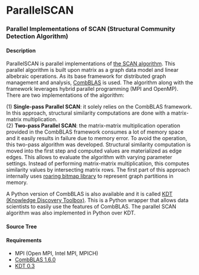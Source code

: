 # ParallelSCAN
<H3>Parallel Implementations of SCAN (Structural Community Detection Algorithm)</H3>

<H4>Description</H4>
ParallelSCAN is parallel implementations of <a href="http://www1.se.cuhk.edu.hk/~hcheng/seg5010/slides/p824-xu.pdf">the SCAN algorithm</a>. This parallel algorithm is built upon matrix as a graph data model and linear albebraic operations.
As its base framework for distributed graph management and analysis, <a href="https://people.eecs.berkeley.edu/~aydin/CombBLAS/html/">CombBLAS</a> is used. The algorithm along with the framework leverages hybrid parallel programming (MPI and OpenMP). There are two implementations of the algorithm:

(1) <B>Single-pass Parallel SCAN</B>: it solely relies on the CombBLAS framework. In this approach, structural similarity computations are done with a matrix-matrix multiplication. <BR>
(2) <B>Two-pass Parallel SCAN</B>: the matrix-matrix multiplication operation provided in the CombBLAS framework consumes a lot of memory space and it easily results in failure due to memory error. To avoid the operation, this two-pass algorithm was developed. Structural similarity computation is moved into the first step and computed values are materialized as edge edges. This allows to evaluate the algorithm with varying parameter settings. Instead of performing matrix-matrix multiplicatiion, this computes similarity values by intersecting matrix rows. The first part of this approach internally uses <a href="https://roaringbitmap.org/">roaring bitmap library</a> to represent graph partitions in memory.

A Python version of CombBLAS is also available and it is called <a href="kdt.sourceforge.net/">KDT (Knowledge Discovery Toolbox)</a>. This is a Python wrapper that allows data scientists to easily use the features of CombBLAS. The parallel SCAN algorithm was also implemented in Python over KDT.

<H4>Source Tree</H4>

<H4>Requirements</H4>
<ul>
  <li>MPI (Open MPI, Intel MPI, MPICH)</li>
  <li><a href="https://people.eecs.berkeley.edu/~aydin/CombBLAS/html/">CombBLAS 1.6.0</a></li>
  <li><a href="http://kdt.sourceforge.net/wiki/index.php/Download">KDT 0.3</a></li>
</ul>
